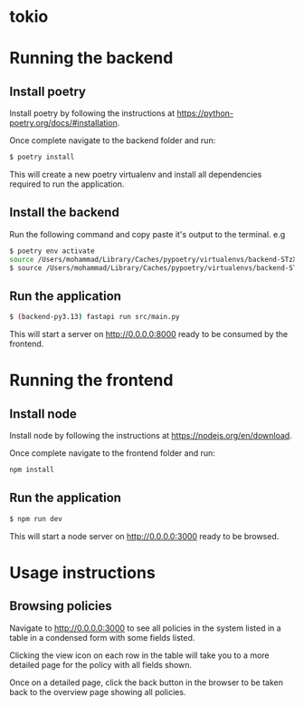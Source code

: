 # tokio

# Running the backend

## Install poetry
Install poetry by following the instructions at https://python-poetry.org/docs/#installation.

Once complete navigate to the backend folder and run:

```bash
$ poetry install
```
This will create a new poetry virtualenv and install all dependencies required to run the application. 

## Install the backend
Run the following command and copy paste it's output to the terminal. e.g

```bash
$ poetry env activate
source /Users/mohammad/Library/Caches/pypoetry/virtualenvs/backend-STzX187m-py3.13/bin/activate
$ source /Users/mohammad/Library/Caches/pypoetry/virtualenvs/backend-STzX187m-py3.13/bin/activate
```

## Run the application
```bash
$ (backend-py3.13) fastapi run src/main.py
```

This will start a server on http://0.0.0.0:8000 ready to be consumed by the frontend.



# Running the frontend

## Install node
Install node by following the instructions at https://nodejs.org/en/download.

Once complete navigate to the frontend folder and run:

```bash
npm install
```

## Run the application

```bash
$ npm run dev
```

This will start a node server on http://0.0.0.0:3000 ready to be browsed.


# Usage instructions

## Browsing policies

Navigate to http://0.0.0.0:3000 to see all policies in the system listed in a table in a condensed form with some fields listed. 

Clicking the view icon on each row in the table will take you to a more detailed page for the policy with all fields shown.

Once on a detailed page, click the back button in the browser to be taken back to the overview page showing all policies.
